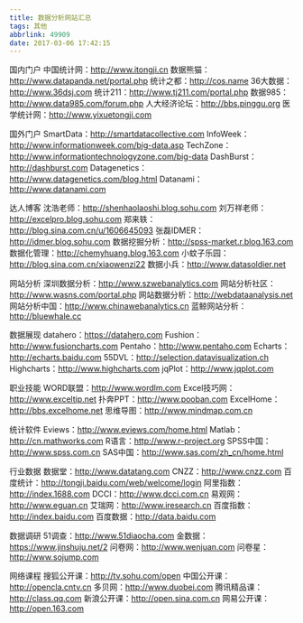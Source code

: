 ```yaml
---
title: 数据分析网站汇总
tags: 其他
abbrlink: 49909
date: 2017-03-06 17:42:15
---
```

国内门户
中国统计网：http://www.itongji.cn
数据熊猫：http://www.datapanda.net/portal.php
统计之都：http://cos.name
36大数据：http://www.36dsj.com
统计211：http://www.tj211.com/portal.php
数据985：http://www.data985.com/forum.php
人大经济论坛：http://bbs.pinggu.org
医学统计网：http://www.yixuetongji.com

国外门户
SmartData：http://smartdatacollective.com
InfoWeek：http://www.informationweek.com/big-data.asp
TechZone：http://www.informationtechnologyzone.com/big-data
DashBurst：http://dashburst.com
Datagenetics：http://www.datagenetics.com/blog.html
Datanami：http://www.datanami.com

达人博客
沈浩老师：http://shenhaolaoshi.blog.sohu.com
刘万祥老师：http://excelpro.blog.sohu.com
郑来轶：http://blog.sina.com.cn/u/1606645093
张磊IDMER：http://idmer.blog.sohu.com
数据挖掘分析：http://spss-market.r.blog.163.com
数据化管理：http://chemyhuang.blog.163.com
小蚊子乐园：http://blog.sina.com.cn/xiaowenzi22
数据小兵：http://www.datasoldier.net

网站分析
深圳数据分析：http://www.szwebanalytics.com
网站分析社区：http://www.wasns.com/portal.php
网站数据分析：http://webdataanalysis.net
网站分析中国：http://www.chinawebanalytics.cn
蓝鲸网站分析：http://bluewhale.cc

数据展现
datahero：https://datahero.com
Fushion：http://www.fusioncharts.com
Pentaho：http://www.pentaho.com
Echarts：http://echarts.baidu.com
55DVL：http://selection.datavisualization.ch
Highcharts：http://www.highcharts.com
jqPlot：http://www.jqplot.com

职业技能
WORD联盟：http://www.wordlm.com
Excel技巧网：http://www.exceltip.net
扑奔PPT：http://www.pooban.com
ExcelHome：http://bbs.excelhome.net
思维导图：http://www.mindmap.com.cn

统计软件
Eviews：http://www.eviews.com/home.html
Matlab：http://cn.mathworks.com
R语言：http://www.r-project.org
SPSS中国：http://www.spss.com.cn
SAS中国：http://www.sas.com/zh_cn/home.html

行业数据
数据堂：http://www.datatang.com
CNZZ：http://www.cnzz.com
百度统计：http://tongji.baidu.com/web/welcome/login
阿里指数：http://index.1688.com
DCCI：http://www.dcci.com.cn
易观网：http://www.eguan.cn
艾瑞网：http://www.iresearch.cn
百度指数：http://index.baidu.com
百度数据：http://data.baidu.com

数据调研
51调查：http://www.51diaocha.com
金数据：https://www.jinshuju.net/2
问卷网：http://www.wenjuan.com
问卷星：http://www.sojump.com

网络课程
搜狐公开课：http://tv.sohu.com/open
中国公开课：http://opencla.cntv.cn
多贝网：http://www.duobei.com
腾讯精品课：http://class.qq.com
新浪公开课：http://open.sina.com.cn
网易公开课：http://open.163.com

